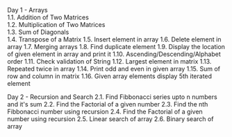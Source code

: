 Day 1 - Arrays<br />
1.1. Addition of Two Matrices<br />
1.2. Multiplication of Two Matrices<br />
1.3. Sum of Diagonals<br />
1.4. Transpose of a Matrix
1.5. Insert element in array
1.6. Delete element in array
1.7. Merging arrays
1.8. Find duplicate element
1.9. Display the location of given element in array and print it
1.10. Ascending/Descending/Alphabet order
1.11. Check validation of String
1.12. Largest element in matrix
1.13. Repeated twice in array
1.14. Print odd and even in given array
1.15. Sum of row and column in matrix
1.16. Given array elements display 5th iterated element

Day 2 - Recursion and Search
2.1. Find Fibbonacci series upto n numbers and it's sum
2.2. Find the Factorial of a given number
2.3. Find the nth Fibbonacci number using recursion
2.4. Find the Factorial of a given number using recursion
2.5. Linear search of array
2.6. Binary search of array

